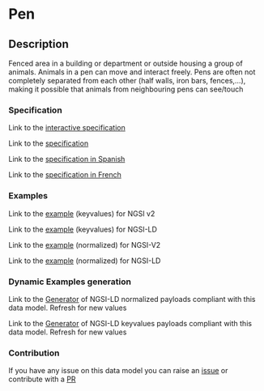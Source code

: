 # Pen

## Description 

Fenced area in a building or department or outside housing a group of animals. Animals in a pen can move and interact freely. Pens are often not completely separated from each other (half walls, iron bars, fences,…), making it possible that animals from neighbouring pens can see/touch
### Specification

Link to the [interactive specification](https://swagger.lab.fiware.org/?url=https://smart-data-models.github.io/dataModel.Agrifood/Pen/swagger.yaml)

Link to the [specification](https://smart-data-models.github.io/dataModel.Agrifood/Pen/doc/spec.md)

Link to the [specification in Spanish](https://smart-data-models.github.io/dataModel.Agrifood/Pen/doc/spec_ES.md)

Link to the [specification in French](https://smart-data-models.github.io/dataModel.Agrifood/Pen/doc/spec_FR.md)
### Examples

Link to the [example](https://smart-data-models.github.io/dataModel.Agrifood/Pen/examples/example.json) (keyvalues) for NGSI v2

Link to the [example](https://smart-data-models.github.io/dataModel.Agrifood/Pen/examples/example.jsonld) (keyvalues) for NGSI-LD

Link to the [example](https://smart-data-models.github.io/dataModel.Agrifood/Pen/examples/example-normalized.json) (normalized) for NGSI-V2

Link to the [example](https://smart-data-models.github.io/dataModel.Agrifood/Pen/examples/example-normalized.jsonld) (normalized) for NGSI-LD
### Dynamic Examples generation

Link to the [Generator](https://smartdatamodels.org/extra/ngsi-ld_generator_v0.92.php?schemaUrl=https://raw.githubusercontent.com/smart-data-models/dataModel.Agrifood/master/Pen/schema.json&email=info@smartdatamodels.org) of NGSI-LD normalized payloads compliant with this data model. Refresh for new values

Link to the [Generator](https://smartdatamodels.org/extra/ngsi-ld_generator_keyvalues_v0.92.php?schemaUrl=https://raw.githubusercontent.com/smart-data-models/dataModel.Agrifood/master/Pen/schema.json&email=info@smartdatamodels.org) of NGSI-LD keyvalues payloads compliant with this data model. Refresh for new values
### Contribution

 If you have any issue on this data model you can raise an [issue](https://github.com/smart-data-models/dataModel.Agrifood/issues)  or contribute with a [PR](https://github.com/smart-data-models/dataModel.Agrifood/pulls)